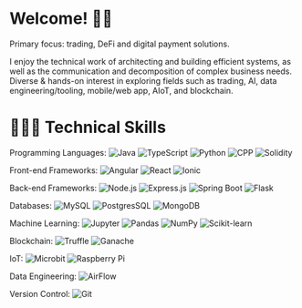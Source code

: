 # Welcome! 👋🏼

Primary focus: trading, DeFi and digital payment solutions.

I enjoy the technical work of architecting and building efficient systems, as well as the communication and decomposition of complex business needs. Diverse & hands-on interest in exploring fields such as trading, AI, data engineering/tooling, mobile/web app, AIoT, and blockchain.

# 🧑🏼‍💻 Technical Skills

Programming Languages: 
![Java](https://img.shields.io/static/v1?label=&message=Java&color=007396&logo=java&logoColor=FFFFFF)
![TypeScript](https://img.shields.io/static/v1?label=&message=TypeScript&color=F7DF1E&logo=typescript&logoColor=FFFFFF)
![Python](https://img.shields.io/static/v1?label=&message=Python&color=3776AB&logo=python&logoColor=FFFFFF)
![CPP](https://img.shields.io/static/v1?label=&message=CPP&color=0000FF&logo=CPlusPlus&logoColor=FFFFFF)
![Solidity](https://img.shields.io/static/v1?label=&message=Solidity&color=B2BEB5&logo=Solidity&logoColor=FFFFFF)

Front-end Frameworks:
![Angular](https://img.shields.io/static/v1?label=&message=Angular&color=00008B&logo=Angular&logoColor=FFFFFF)
![React](https://img.shields.io/static/v1?label=&message=React&color=FF0000&logo=React&logoColor=FFFFFF)
![Ionic](https://img.shields.io/static/v1?label=&message=Ionic&color=61DAFB&logo=Ionic&logoColor=FFFFFF)

Back-end Frameworks:
![Node.js](https://img.shields.io/static/v1?label=&message=Node.js&color=339933&logo=Node.js&logoColor=FFFFFF)
![Express.js](https://img.shields.io/static/v1?label=&message=Express.js&color=FFFF00&logo=express&logoColor=FFFFFF)
![Spring Boot](https://img.shields.io/static/v1?label=&message=Spring-Boot&color=00FF00&logo=spring&logoColor=FFFFFF)
![Flask](https://img.shields.io/static/v1?label=&message=Flask&color=D3D3D3&logo=flask&logoColor=FFFFFF)

Databases:
![MySQL](https://img.shields.io/static/v1?label=&message=MySQL&color=4479A1&logo=MySQL&logoColor=FFFFFF)
![PostgresSQL](https://img.shields.io/static/v1?label=&message=PostgresSQL&color=00008B&logo=PostgresSQL&logoColor=FFFFFF)
![MongoDB](https://img.shields.io/static/v1?label=&message=MongoDB&color=47A248&logo=MongoDB&logoColor=FFFFFF)

Machine Learning: 
![Jupyter](https://img.shields.io/static/v1?label=&message=Jupyter&color=F37626&logo=Jupyter&logoColor=FFFFFF)
![Pandas](https://img.shields.io/static/v1?label=&message=pandas&color=150458&logo=pandas&logoColor=FFFFFF)
![NumPy](https://img.shields.io/static/v1?label=&message=NumPy&color=013243&logo=NumPy&logoColor=FFFFFF)
![Scikit-learn](https://img.shields.io/static/v1?label=&message=scikit-learn&color=F7931E&logo=scikit-learn&logoColor=FFFFFF)

Blockchain:
![Truffle](https://img.shields.io/static/v1?label=&message=Truffle&color=5C4033&logo=Truffle&logoColor=FFFFFF)
![Ganache](https://img.shields.io/static/v1?label=&message=Ganache&color=5C4033&logo=Ganache&logoColor=FFFFFF)

IoT:
![Microbit](https://img.shields.io/static/v1?label=&message=Microbit&color=39FF14&logo=Ganache&logoColor=FFFFFF)
![Raspberry Pi](https://img.shields.io/static/v1?label=&message=Raspberry%20Pi&color=8b0000&logo=Ganache&logoColor=FFFFFF)

Data Engineering:
![AirFlow](https://img.shields.io/static/v1?label=&message=Airflow&color=00008B&logo=Airflow&logoColor=FFFFFF)

Version Control:
![Git](https://img.shields.io/static/v1?label=&message=Git&color=FF0000&logo=git&logoColor=FFFFFF)
